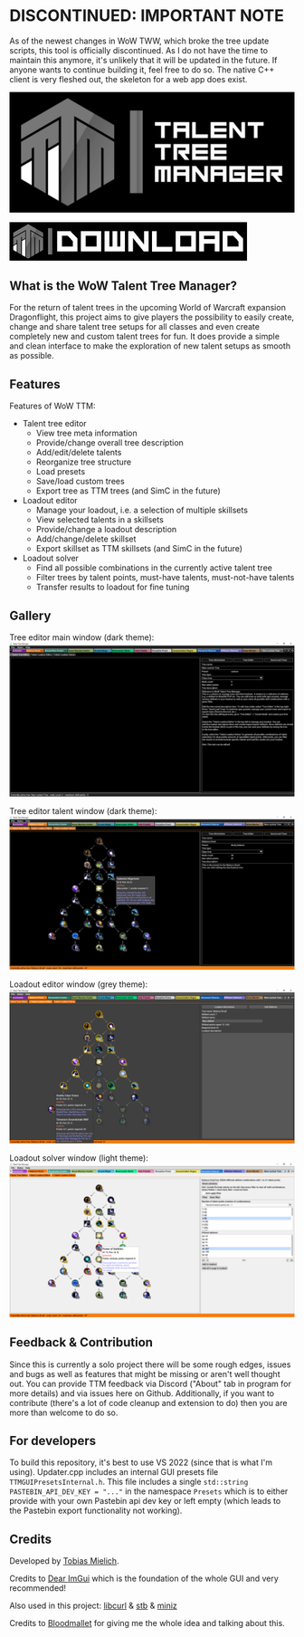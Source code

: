# DISCONTINUED: IMPORTANT NOTE
As of the newest changes in WoW TWW, which broke the tree update scripts, this tool is officially discontinued.
As I do not have the time to maintain this anymore, it's unlikely that it will be updated in the future.
If anyone wants to continue building it, feel free to do so. The native C++ client is very fleshed out, the skeleton for a web app does exist.

![TTM Banner](/GUI/resources/TTM_Banner.png?raw=true "TTM Banner")


[<img alt="TTM download button" src="/GUI/resources/TTM_download_button.png" />](https://github.com/TobiasM95/WoW-Talent-Tree-Manager/releases/download/v1.4.2/TalentTreeManager.zip)

## What is the WoW Talent Tree Manager?
For the return of talent trees in the upcoming World of Warcraft expansion Dragonflight, this project aims to give players the possibility to easily create, change and share talent tree setups for all classes and even create completely new and custom talent trees for fun. It does provide a simple and clean interface to make the exploration of new talent setups as smooth as possible.
## Features
Features of WoW TTM:
* Talent tree editor
    * View tree meta information
    * Provide/change overall tree description
    * Add/edit/delete talents
    * Reorganize tree structure
    * Load presets
    * Save/load custom trees
    * Export tree as TTM trees (and SimC in the future)
* Loadout editor
    * Manage your loadout, i.e. a selection of multiple skillsets
    * View selected talents in a skillsets
    * Provide/change a loadout description
    * Add/change/delete skillset
    * Export skillset as TTM skillsets (and SimC in the future)
* Loadout solver
    * Find all possible combinations in the currently active talent tree
    * Filter trees by talent points, must-have talents, must-not-have talents
    * Transfer results to loadout for fine tuning

## Gallery
Tree editor main window (dark theme):
![Tree editor main window](/GUI/resources/gallery/TreeEditor1.png?raw=true "Tree editor main window")

Tree editor talent window (dark theme):
![Tree editor talent window](/GUI/resources/gallery/TreeEditor2.png?raw=true "Tree editor talent window")

Loadout editor window (grey theme):
![Loadout editor window](/GUI/resources/gallery/LoadoutEditor.png?raw=true "Loadout editor window")

Loadout solver window (light theme):
![Loadout solver window](/GUI/resources/gallery/LoadoutSolver.png?raw=true "Loadout solver window")

## Feedback & Contribution
Since this is currently a solo project there will be some rough edges, issues and bugs as well as features that might be missing or aren't well thought out. You can provide TTM feedback via Discord ("About" tab in program for more details) and via issues here on Github.
Additionally, if you want to contribute (there's a lot of code cleanup and extension to do) then you are more than welcome to do so.

## For developers
To build this repository, it's best to use VS 2022 (since that is what I'm using).
Updater.cpp includes an internal GUI presets file `TTMGUIPresetsInternal.h`. This file includes a single `std::string PASTEBIN_API_DEV_KEY = "..."` in the namespace `Presets` which is to either provide with your own Pastebin api dev key or left empty (which leads to the Pastebin export functionality not working).

## Credits
Developed by [Tobias Mielich](https://github.com/TobiasM95).

Credits to [Dear ImGui](https://github.com/ocornut/imgui) which is the foundation of the whole GUI and very recommended!

Also used in this project: [libcurl](https://curl.se/libcurl/) & [stb](https://github.com/nothings/stb) & [miniz](https://github.com/richgel999/miniz)

Credits to [Bloodmallet](https://bloodmallet.com/) for giving me the whole idea and talking about this.
